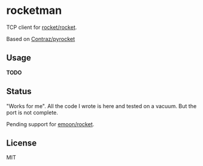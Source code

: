 # rocketman

TCP client for [rocket/rocket](https://github.com/rocket/rocket).

Based on [Contraz/pyrocket](https://github.com/Contraz/pyrocket/)

## Usage

**TODO**

## Status

"Works for me". All the code I wrote is here and tested on a vacuum. But the port is not complete.

Pending support for [emoon/rocket](https://github.com/emoon/rocket).

## License

MIT

